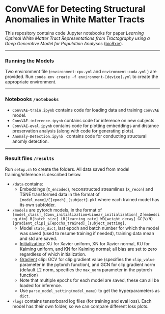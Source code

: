 # ConvVAE for Detecting Structural Anomalies in White Matter Tracts

This repository contains code Jupyter notebooks for paper  *Learning Optimal White Matter Tract Representations from Tractography using a Deep Generative Model for Population Analyses* ([bioRxiv](https://www.biorxiv.org/content/10.1101/2022.07.31.502227v1)).

---

### Running the Models

Two environment file (`environment-cpu.yml` and `environment-cuda.yml` ) are provided. Run `conda env create -f environment-[device].yml` to create the appropriate environment.

---

### Notebooks `/notebooks`

- `ConvVAE-train.ipynb` contains code for loading data and training `ConvVAE` model.
- `ConvVAE-inference.ipynb` contains code for inference on new subjects.
- `ConvVAE-eval.ipynb` contains code for plotting embeddings and distance preservation analysis (along with code for generating plots).
- `Anomaly-Detection.ipynb ` contains code for conducting structural anomly detection.

---

### Result files `/results`

Run `setup.sh` to create the folders. All data saved from model training/inference is described below.

- `/data` contains:
	- Embeddings (`X_encoded`), reconstructed streamlines (`X_recon`) and TSNE transformed data in the format of `[model_name]/E[epoch]_[subject].pkl` where each trained model has its own subfolder.
- `/models` are pytorch models, in the format of `[model_class]_[Conv_initialization+Linear_initialization]_Z[embedding_dim]_B[batch_size]_LR[learning_rate]_WD[weight_decay]_GC(V/N)[gradient_clip]_E[epochs_trained]_[subject_setting].` 
	- Model `state_dict`, last epoch and batch number for which the model was saved (used to resume training if needed), training data mean and std are saved. 
	- <u>Initialization</u>: XU for Xavier uniform, XN for Xavier normal, KU for Kaiming uniform, and KN for Kaiming normal; all bias are set to zero regardless of which initialization.
	- <u>Gradient</u> clip: GCV for clip gradient value (specifies the `clip_value` parameter in the pytorch function), and GCN for clip gradient norm (default L2 norm, specifies the `max_norm` parameter in the pytorch function)
	- Note that multiple epochs for each model are saved, these can all be loaded for inference.
	- Use `parse_model_setting(model_name)` to get the hyperparameters as `dict`.
- `/logs` contains tensorboard log files (for training and eval loss). Each model has their own folder, so we can compare different loss plots.
